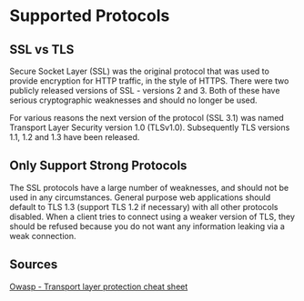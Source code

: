 # Supported Protocols


## SSL vs TLS

Secure Socket Layer (SSL) was the original protocol that was used to provide encryption for HTTP traffic, in the style of HTTPS. There were two publicly released versions of SSL - versions 2 and 3. Both of these have serious cryptographic weaknesses and should no longer be used.

For various reasons the next version of the protocol (SSL 3.1) was named Transport Layer Security  version 1.0 (TLSv1.0). Subsequently TLS versions 1.1, 1.2 and 1.3 have been released.


## Only Support Strong Protocols

The SSL protocols have a large number of weaknesses, and should not be used in any circumstances. General purpose web applications should default to TLS 1.3 (support TLS 1.2 if necessary) with all other protocols disabled.
When a client tries to connect using a weaker version of TLS, they should be refused because you do not want any information leaking via a weak connection.


## Sources

[Owasp - Transport layer protection cheat sheet](https://cheatsheetseries.owasp.org/cheatsheets/Transport_Layer_Protection_Cheat_Sheet.html)
